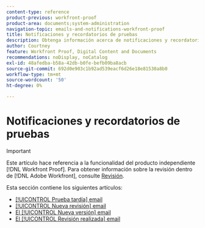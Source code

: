 ```yaml
---
content-type: reference
product-previous: workfront-proof
product-area: documents;system-administration
navigation-topic: emails-and-notifications-workfront-proof
title: Notificaciones y recordatorios de pruebas
description: Obtenga información acerca de notificaciones y recordatorios de pruebas.
author: Courtney
feature: Workfront Proof, Digital Content and Documents
recommendations: noDisplay, noCatalog
exl-id: 48afedba-b58a-42db-b0fe-befb09ba8acb
source-git-commit: 692d0e903c1b92ad539eacf6d26e18e81530a8b0
workflow-type: tm+mt
source-wordcount: '50'
ht-degree: 0%

---
```


# Notificaciones y recordatorios de pruebas

>[!IMPORTANT]
>
>Este artículo hace referencia a la funcionalidad del producto independiente [!DNL Workfront Proof]. Para obtener información sobre la revisión dentro de [!DNL Adobe Workfront], consulte [Revisión](../../../review-and-approve-work/proofing/proofing.md).

Esta sección contiene los siguientes artículos:

* [[!UICONTROL Prueba tardía] email](../../../workfront-proof/wp-emailsntfctns/proof-notifications-and-reminders/late-proof-email.md)
* [[!UICONTROL Nueva revisión] email](../../../workfront-proof/wp-emailsntfctns/proof-notifications-and-reminders/new-proof-email.md)
* [El [!UICONTROL Nueva versión] email](../../../workfront-proof/wp-emailsntfctns/proof-notifications-and-reminders/new-version-email.md)
* [El [!UICONTROL Revisión realizada] email](../../../workfront-proof/wp-emailsntfctns/proof-notifications-and-reminders/proof-made-email.md)
